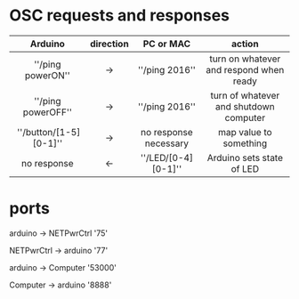 
# OSC requests and responses
| Arduino | direction | PC or MAC | action |
| :---: | :---: | :---: | :---: |
| ''/ping powerON'' | -> | ''/ping 2016'' | turn on whatever and respond when ready |
| ''/ping powerOFF'' | -> | ''/ping 2016'' | turn of whatever and shutdown computer |
| ''/button/[1-5] [0-1]'' | -> | no response necessary | map value to something |
| no response | <- | ''/LED/[0-4] [0-1]'' | Arduino sets state of LED |

# ports
arduino -> NETPwrCtrl '75'

NETPwrCtrl -> arduino '77'

arduino -> Computer '53000'

Computer -> arduino '8888'